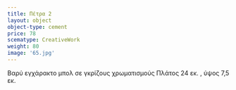 ```yaml
---
title: Πέτρα 2
layout: object
object-type: cement
price: 78
scematype: CreativeWork
weight: 80
image: '65.jpg'
---
```


Βαρύ εγχάρακτο μπολ σε γκρίζους χρωματισμούς
Πλάτος 24 εκ. , ύψος 7,5 εκ.
